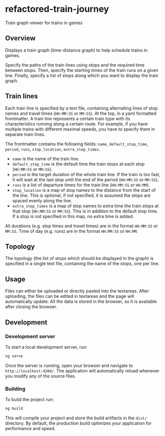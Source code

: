 # refactored-train-journey

Train graph viewer for trains in games

## Overview
Displays a train graph (time-distance graph) to help schedule trains in games.

Specify the paths of the train lines using stops and the required time between stops. Then, specify the starting times of the train runs on a given line. Finally, specify a list of stops along which you want to display the train graph.

## Train lines
Each train line is specified by a text file, containing alternating lines of stop names and travel times (`HH:MM:SS` or `MM:SS`). At the top, in a yaml formatted frontmatter. A train line represents a certain train type with its characteristics running along a certain route. For example, if you have multiple trains with different maximal speeds, you have to specify them in separate train lines.

The frontmatter contains the following fields: `name`, `default_stop_time`, `period`, `runs`, `stop_location`, `extra_stop_times`.

- `name` is the name of the train line.
- `default_stop_time` is the default time the train stops at each stop (`HH:MM:SS` or `MM:SS`).
- `period` is the target duration of the whole train line. If the train is too fast, it will wait at the last stop until the end of the period (`HH:MM:SS` or `MM:SS`).
- `runs` is a list of departure times for the train line (`HH:MM:SS` or `HH:MM`).
- `stop_location` is a map of stop names to the distance from the start of the line. This is optional, if not specified, it is assumed the stops are spaced evenly along the line.
- `extra_stop_times` is a map of stop names to extra time the train stops at that stop (`HH:MM:SS` or `MM:SS`). This is in addition to the default stop time. If a stop is not specified in this map, no extra time is added.

All durations (e.g. stop times and travel times) are in the format `HH:MM:SS` or `MM:SS`. Time of day (e.g. runs) are in the format `HH:MM:SS` or `HH:MM`.

## Topology
The topology (the list of stops which should be displayed in the graph) is specified in a single text file, containing the name of the stops, one per line.

## Usage
Files can either be uploaded or directly pasted into the textareas. After uploading, the files can be edited in textareas and the page will automatically update. All the data is stored in the browser, so it is available after closing the browser.

## Development

### Development server

To start a local development server, run:

```bash
ng serve
```

Once the server is running, open your browser and navigate to `http://localhost:4200/`. The application will automatically reload whenever you modify any of the source files.

### Building

To build the project run:

```bash
ng build
```

This will compile your project and store the build artifacts in the `dist/` directory. By default, the production build optimizes your application for performance and speed.
